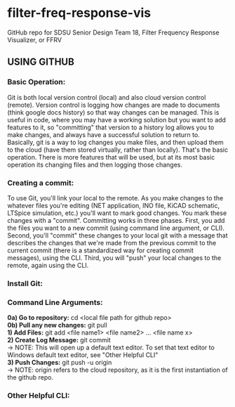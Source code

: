 # filter-freq-response-vis
GitHub repo for SDSU Senior Design Team 18, Filter Frequency Response Visualizer, or FFRV


## USING GITHUB
### Basic Operation: 
Git is both local version control (local) and also cloud version control (remote). Version control is logging how changes are made to documents (think google docs history) so that way changes can be managed. This is useful in code, where you may have a working solution but you want to add features to it, so "committing" that version to a history log allows you to make changes, and always have a successful solution to return to. Basically, git is a way to log changes you make files, and then upload them to the cloud (have them stored virtually, rather than locally). That's the basic operation. There is more features that will be used, but at its most basic operation its changing files and then logging those changes. 
### Creating a commit: 
To use Git, you'll link your local to the remote. As you make changes to the whatever files you're editing (NET application, INO file, KiCAD schematic, LTSpice simulation, etc.) you'll want to mark good changes. You mark these changes with a "commit". Committing works in three phases. First, you add the files you want to a new commit (using command line argument, or CLI). Second, you'll "commit" these changes to your local git with a message that describes the changes that we're made from the previous commit to the current commit (there is a standardized way for creating commit messages), using the CLI. Third, you will "push" your local changes to the remote, again using the CLI. 
### Install Git:
### Command Line Arguments:
__0a) Go to repository:__ cd \<local file path for github repo\> 
<br>
__0b) Pull any new changes:__ git pull 
<br>
__1) Add Files:__ git add \<file name1\> \<file name2\> ... \<file name x\> 
<br>
__2) Create Log Message:__ git commit 
<br>
-> NOTE: This will open up a default text editor. To set that text editor to Windows default text editor, see "Other Helpful CLI" 
<br>
__3) Push Changes:__ git push -u origin
<br>
-> NOTE: origin refers to the cloud repository, as it is the first instantiation of the github repo. 

### Other Helpful CLI:

